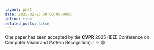 ```yaml
---
layout: post
date: 2025-02-26 00:00:00-0000
inline: true
related_posts: false
---
```


One paper has been accepted by the **CVPR** 2025 (IEEE Conference on Computer Vision and Pattern Recognition).
! :sparkles: :smile:
